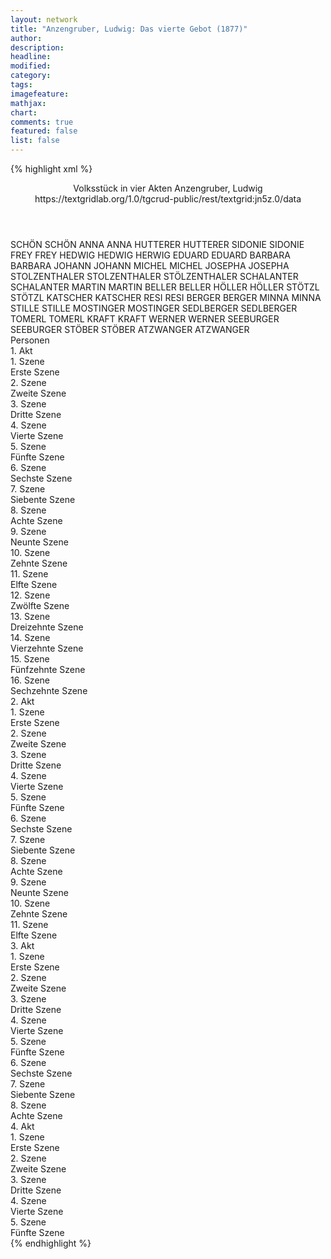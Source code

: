 ```yaml
---
layout: network
title: "Anzengruber, Ludwig: Das vierte Gebot (1877)"
author:
description:
headline:
modified:
category:
tags:
imagefeature:
mathjax:
chart:
comments: true
featured: false
list: false
---
```

{% highlight xml %}
<?xml-model href="https://raw.githubusercontent.com/DLiNa/project/master/rules/lina.rnc"?><?xml-model href="https://raw.githubusercontent.com/DLiNa/project/master/rules/lina.sch"?>
<play xmlns="http://lina.digital">
  <header>
    <title>Das vierte Gebot</title>
  	<subtitle>Volksstück in vier Akten</subtitle>
    <author>Anzengruber, Ludwig</author>
  	<date when="1877" type="premiere"/>
  	<date when="1878" type="print"/>
  	<source>https://textgridlab.org/1.0/tgcrud-public/rest/textgrid:jn5z.0/data</source>
  </header>
  <personae>
    <character>
      <name>SCHÖN</name>
      <alias xml:id="schön">
        <name>SCHÖN</name>
      </alias>
    </character>
    <character>
      <name>ANNA</name>
      <alias xml:id="anna">
        <name>ANNA</name>
      </alias>
    </character>
    <character>
      <name>HUTTERER</name>
      <alias xml:id="hutterer">
        <name>HUTTERER</name>
      </alias>
    </character>
    <character>
      <name>SIDONIE</name>
      <alias xml:id="sidonie">
        <name>SIDONIE</name>
      </alias>
    </character>
    <character>
      <name>FREY</name>
      <alias xml:id="frey">
        <name>FREY</name>
      </alias>
    </character>
    <character>
      <name>HEDWIG</name>
      <alias xml:id="hedwig">
        <name>HEDWIG</name>
      </alias>
    	<alias xml:id="herwig">
    		<name>HERWIG</name>
    	</alias>
    </character>
    <character>
      <name>EDUARD</name>
      <alias xml:id="eduard">
        <name>EDUARD</name>
      </alias>
    </character>
    <character>
      <name>BARBARA</name>
      <alias xml:id="barbara">
        <name>BARBARA</name>
      </alias>
    </character>
    <character>
      <name>JOHANN</name>
      <alias xml:id="johann">
        <name>JOHANN</name>
      </alias>
    </character>
    <character>
      <name>MICHEL</name>
      <alias xml:id="michel">
        <name>MICHEL</name>
      </alias>
    </character>
    <character>
      <name>JOSEPHA</name>
      <alias xml:id="josepha">
        <name>JOSEPHA</name>
      </alias>
    </character>
    <character>
      <name>STOLZENTHALER</name>
      <alias xml:id="stolzenthaler">
        <name>STOLZENTHALER</name>
      </alias>
    	<alias xml:id="stölzenthaler">
    		<name>STÖLZENTHALER</name>
    	</alias>
    </character>
    <character>
      <name>SCHALANTER</name>
      <alias xml:id="schalanter">
        <name>SCHALANTER</name>
      </alias>
    </character>
    <character>
      <name>MARTIN</name>
      <alias xml:id="martin">
        <name>MARTIN</name>
      </alias>
    </character>
    <character>
      <name>BELLER</name>
      <alias xml:id="beller">
        <name>BELLER</name>
      </alias>
    </character>
    <character>
      <name>HÖLLER</name>
      <alias xml:id="höller">
        <name>HÖLLER</name>
      </alias>
    </character>
    <character>
      <name>STÖTZL</name>
      <alias xml:id="stötzl">
        <name>STÖTZL</name>
      </alias>
    </character>
    <character>
      <name>KATSCHER</name>
      <alias xml:id="katscher">
        <name>KATSCHER</name>
      </alias>
    </character>
    <character>
      <name>RESI</name>
      <alias xml:id="resi">
        <name>RESI</name>
      </alias>
    </character>
    <character>
      <name>BERGER</name>
      <alias xml:id="berger">
        <name>BERGER</name>
      </alias>
    </character>
    <character>
      <name>MINNA</name>
      <alias xml:id="minna">
        <name>MINNA</name>
      </alias>
    </character>
    <character>
      <name>STILLE</name>
      <alias xml:id="stille">
        <name>STILLE</name>
      </alias>
    </character>
    <character>
      <name>MOSTINGER</name>
      <alias xml:id="mostinger">
        <name>MOSTINGER</name>
      </alias>
    </character>
    <character>
      <name>SEDLBERGER</name>
      <alias xml:id="sedlberger">
        <name>SEDLBERGER</name>
      </alias>
    </character>
    <character>
      <name>TOMERL</name>
      <alias xml:id="tomerl">
        <name>TOMERL</name>
      </alias>
    </character>
    <character>
      <name>KRAFT</name>
      <alias xml:id="kraft">
        <name>KRAFT</name>
      </alias>
    </character>
    <character>
      <name>WERNER</name>
      <alias xml:id="werner">
        <name>WERNER</name>
      </alias>
    </character>
    <character>
      <name>SEEBURGER</name>
      <alias xml:id="seeburger">
        <name>SEEBURGER</name>
      </alias>
    </character>
    <character>
      <name>STÖBER</name>
      <alias xml:id="stöber">
        <name>STÖBER</name>
      </alias>
    </character>
    <character>
      <name>ATZWANGER</name>
      <alias xml:id="atzwanger">
        <name>ATZWANGER</name>
      </alias>
    </character>
  </personae>
  <text>
    <div>
      <head>Personen</head>
    </div>
    <div>
      <head>1. Akt</head>
      <div>
        <head>1. Szene</head>
        <div>
          <head>Erste Szene</head>
          <sp who="#schön">
            <amount n="9" unit="speech_acts"/>
            <amount n="171" unit="words"/>
            <amount n="6" unit="lines"/>
            <amount n="913" unit="chars"/>
          </sp>
          <sp who="#anna">
            <amount n="7" unit="speech_acts"/>
            <amount n="127" unit="words"/>
            <amount n="5" unit="lines"/>
            <amount n="649" unit="chars"/>
          </sp>
        </div>
      </div>
      <div>
        <head>2. Szene</head>
        <div>
          <head>Zweite Szene</head>
          <sp who="#anna">
            <amount n="9" unit="speech_acts"/>
            <amount n="150" unit="words"/>
            <amount n="7" unit="lines"/>
            <amount n="750" unit="chars"/>
          </sp>
          <sp who="#schön">
            <amount n="7" unit="speech_acts"/>
            <amount n="656" unit="words"/>
            <amount n="4" unit="lines"/>
            <amount n="3359" unit="chars"/>
          </sp>
          <sp who="#hutterer">
            <amount n="9" unit="speech_acts"/>
            <amount n="307" unit="words"/>
            <amount n="4" unit="lines"/>
            <amount n="1667" unit="chars"/>
          </sp>
        </div>
      </div>
      <div>
        <head>3. Szene</head>
        <div>
          <head>Dritte Szene</head>
          <sp who="#schön">
            <amount n="4" unit="speech_acts"/>
            <amount n="61" unit="words"/>
            <amount n="3" unit="lines"/>
            <amount n="302" unit="chars"/>
          </sp>
          <sp who="#anna">
            <amount n="3" unit="speech_acts"/>
            <amount n="65" unit="words"/>
            <amount n="2" unit="lines"/>
            <amount n="348" unit="chars"/>
          </sp>
        </div>
      </div>
      <div>
        <head>4. Szene</head>
        <div>
          <head>Vierte Szene</head>
          <sp who="#hutterer">
            <amount n="12" unit="speech_acts"/>
            <amount n="391" unit="words"/>
            <amount n="5" unit="lines"/>
            <amount n="2023" unit="chars"/>
          </sp>
          <sp who="#sidonie">
            <amount n="11" unit="speech_acts"/>
            <amount n="108" unit="words"/>
            <amount n="9" unit="lines"/>
            <amount n="557" unit="chars"/>
          </sp>
        </div>
      </div>
      <div>
        <head>5. Szene</head>
        <div>
          <head>Fünfte Szene</head>
          <sp who="#frey">
            <amount n="12" unit="speech_acts"/>
            <amount n="136" unit="words"/>
            <amount n="11" unit="lines"/>
            <amount n="750" unit="chars"/>
          </sp>
          <sp who="#hutterer">
            <amount n="12" unit="speech_acts"/>
            <amount n="161" unit="words"/>
            <amount n="8" unit="lines"/>
            <amount n="852" unit="chars"/>
          </sp>
        </div>
      </div>
      <div>
        <head>6. Szene</head>
        <div>
          <head>Sechste Szene</head>
          <sp who="#hutterer">
            <amount n="16" unit="speech_acts"/>
            <amount n="469" unit="words"/>
            <amount n="9" unit="lines"/>
            <amount n="2515" unit="chars"/>
          </sp>
          <sp who="#frey">
            <amount n="1" unit="speech_acts"/>
            <amount n="8" unit="words"/>
            <amount n="1" unit="lines"/>
            <amount n="60" unit="chars"/>
          </sp>
          <sp who="#sidonie">
            <amount n="10" unit="speech_acts"/>
            <amount n="162" unit="words"/>
            <amount n="8" unit="lines"/>
            <amount n="898" unit="chars"/>
          </sp>
          <sp who="#hedwig">
            <amount n="7" unit="speech_acts"/>
            <amount n="29" unit="words"/>
            <amount n="7" unit="lines"/>
            <amount n="159" unit="chars"/>
          </sp>
        </div>
      </div>
      <div>
        <head>7. Szene</head>
        <div>
          <head>Siebente Szene</head>
          <sp who="#hedwig">
            <amount n="10" unit="speech_acts"/>
            <amount n="174" unit="words"/>
            <amount n="6" unit="lines"/>
            <amount n="944" unit="chars"/>
          </sp>
          <sp who="#frey">
            <amount n="9" unit="speech_acts"/>
            <amount n="267" unit="words"/>
            <amount n="5" unit="lines"/>
            <amount n="1436" unit="chars"/>
          </sp>
        </div>
      </div>
      <div>
        <head>8. Szene</head>
        <div>
          <head>Achte Szene</head>
          <sp who="#frey">
            <amount n="2" unit="speech_acts"/>
            <amount n="121" unit="words"/>
            <amount n="708" unit="chars"/>
          </sp>
          <sp who="#hutterer">
            <amount n="2" unit="speech_acts"/>
            <amount n="48" unit="words"/>
            <amount n="1" unit="lines"/>
            <amount n="265" unit="chars"/>
          </sp>
        </div>
      </div>
      <div>
        <head>9. Szene</head>
        <div>
          <head>Neunte Szene</head>
          <sp who="#schön">
            <amount n="2" unit="speech_acts"/>
            <amount n="12" unit="words"/>
            <amount n="2" unit="lines"/>
            <amount n="53" unit="chars"/>
          </sp>
          <sp who="#anna">
            <amount n="1" unit="speech_acts"/>
            <amount n="5" unit="words"/>
            <amount n="1" unit="lines"/>
            <amount n="21" unit="chars"/>
          </sp>
          <sp who="#hutterer">
            <amount n="2" unit="speech_acts"/>
            <amount n="75" unit="words"/>
            <amount n="1" unit="lines"/>
            <amount n="349" unit="chars"/>
          </sp>
          <sp who="#eduard">
            <amount n="1" unit="speech_acts"/>
            <amount n="7" unit="words"/>
            <amount n="1" unit="lines"/>
            <amount n="43" unit="chars"/>
          </sp>
        </div>
      </div>
      <div>
        <head>10. Szene</head>
        <div>
          <head>Zehnte Szene</head>
          <sp who="#barbara">
            <amount n="14" unit="speech_acts"/>
            <amount n="204" unit="words"/>
            <amount n="10" unit="lines"/>
            <amount n="1045" unit="chars"/>
          </sp>
          <sp who="#johann">
            <amount n="4" unit="speech_acts"/>
            <amount n="28" unit="words"/>
            <amount n="4" unit="lines"/>
            <amount n="120" unit="chars"/>
          </sp>
          <sp who="#michel">
            <amount n="10" unit="speech_acts"/>
            <amount n="114" unit="words"/>
            <amount n="8" unit="lines"/>
            <amount n="588" unit="chars"/>
          </sp>
        </div>
      </div>
      <div>
        <head>11. Szene</head>
        <div>
          <head>Elfte Szene</head>
          <sp who="#barbara">
            <amount n="14" unit="speech_acts"/>
            <amount n="334" unit="words"/>
            <amount n="6" unit="lines"/>
            <amount n="1729" unit="chars"/>
          </sp>
          <sp who="#johann">
            <amount n="13" unit="speech_acts"/>
            <amount n="110" unit="words"/>
            <amount n="12" unit="lines"/>
            <amount n="587" unit="chars"/>
          </sp>
        </div>
      </div>
      <div>
        <head>12. Szene</head>
        <div>
          <head>Zwölfte Szene</head>
          <sp who="#barbara">
            <amount n="7" unit="speech_acts"/>
            <amount n="66" unit="words"/>
            <amount n="6" unit="lines"/>
            <amount n="352" unit="chars"/>
          </sp>
          <sp who="#josepha">
            <amount n="3" unit="speech_acts"/>
            <amount n="28" unit="words"/>
            <amount n="3" unit="lines"/>
            <amount n="146" unit="chars"/>
          </sp>
          <sp who="#johann">
            <amount n="2" unit="speech_acts"/>
            <amount n="15" unit="words"/>
            <amount n="2" unit="lines"/>
            <amount n="67" unit="chars"/>
          </sp>
          <sp who="#stolzenthaler">
            <amount n="6" unit="speech_acts"/>
            <amount n="190" unit="words"/>
            <amount n="3" unit="lines"/>
            <amount n="925" unit="chars"/>
          </sp>
          <sp who="#stölzenthaler">
            <amount n="1" unit="speech_acts"/>
            <amount n="36" unit="words"/>
            <amount n="193" unit="chars"/>
          </sp>
        </div>
      </div>
      <div>
        <head>13. Szene</head>
        <div>
          <head>Dreizehnte Szene</head>
          <sp who="#barbara">
            <amount n="10" unit="speech_acts"/>
            <amount n="207" unit="words"/>
            <amount n="7" unit="lines"/>
            <amount n="992" unit="chars"/>
          </sp>
          <sp who="#josepha">
            <amount n="9" unit="speech_acts"/>
            <amount n="171" unit="words"/>
            <amount n="6" unit="lines"/>
            <amount n="917" unit="chars"/>
          </sp>
          <sp who="#johann">
            <amount n="2" unit="speech_acts"/>
            <amount n="9" unit="words"/>
            <amount n="2" unit="lines"/>
            <amount n="36" unit="chars"/>
          </sp>
        </div>
      </div>
      <div>
        <head>14. Szene</head>
        <div>
          <head>Vierzehnte Szene</head>
          <sp who="#schalanter">
            <amount n="17" unit="speech_acts"/>
            <amount n="700" unit="words"/>
            <amount n="7" unit="lines"/>
            <amount n="3571" unit="chars"/>
          </sp>
          <sp who="#barbara">
            <amount n="11" unit="speech_acts"/>
            <amount n="86" unit="words"/>
            <amount n="10" unit="lines"/>
            <amount n="463" unit="chars"/>
          </sp>
          <sp who="#martin">
            <amount n="8" unit="speech_acts"/>
            <amount n="176" unit="words"/>
            <amount n="5" unit="lines"/>
            <amount n="866" unit="chars"/>
          </sp>
          <sp who="#johann">
            <amount n="1" unit="speech_acts"/>
            <amount n="3" unit="words"/>
            <amount n="1" unit="lines"/>
            <amount n="17" unit="chars"/>
          </sp>
          <sp who="#josepha">
            <amount n="1" unit="speech_acts"/>
            <amount n="6" unit="words"/>
            <amount n="1" unit="lines"/>
            <amount n="29" unit="chars"/>
          </sp>
        </div>
      </div>
      <div>
        <head>15. Szene</head>
        <div>
          <head>Fünfzehnte Szene</head>
          <sp who="#herwig">
            <amount n="4" unit="speech_acts"/>
            <amount n="915" unit="words"/>
            <amount n="1" unit="lines"/>
            <amount n="4663" unit="chars"/>
          </sp>
          <sp who="#schalanter">
            <amount n="1" unit="speech_acts"/>
            <amount n="16" unit="words"/>
            <amount n="1" unit="lines"/>
            <amount n="99" unit="chars"/>
          </sp>
          <sp who="#martin">
            <amount n="3" unit="speech_acts"/>
            <amount n="22" unit="words"/>
            <amount n="3" unit="lines"/>
            <amount n="123" unit="chars"/>
          </sp>
          <sp who="#josepha">
            <amount n="1" unit="speech_acts"/>
            <amount n="1" unit="words"/>
            <amount n="1" unit="lines"/>
            <amount n="3" unit="chars"/>
          </sp>
        </div>
      </div>
      <div>
        <head>16. Szene</head>
        <div>
          <head>Sechzehnte Szene</head>
          <sp who="#schalanter">
            <amount n="3" unit="speech_acts"/>
            <amount n="126" unit="words"/>
            <amount n="1" unit="lines"/>
            <amount n="663" unit="chars"/>
          </sp>
          <sp who="#barbara">
            <amount n="1" unit="speech_acts"/>
            <amount n="19" unit="words"/>
            <amount n="1" unit="lines"/>
            <amount n="87" unit="chars"/>
          </sp>
          <sp who="#schalanter #barbara">
            <amount n="1" unit="speech_acts"/>
            <amount n="6" unit="words"/>
            <amount n="1" unit="lines"/>
            <amount n="23" unit="chars"/>
          </sp>
        </div>
      </div>
    </div>
    <div>
      <head>2. Akt</head>
      <div>
        <head>1. Szene</head>
        <div>
          <head>Erste Szene</head>
          <sp who="#anna">
            <amount n="8" unit="speech_acts"/>
            <amount n="207" unit="words"/>
            <amount n="4" unit="lines"/>
            <amount n="1036" unit="chars"/>
          </sp>
          <sp who="#schön">
            <amount n="9" unit="speech_acts"/>
            <amount n="105" unit="words"/>
            <amount n="7" unit="lines"/>
            <amount n="526" unit="chars"/>
          </sp>
          <sp who="#eduard">
            <amount n="2" unit="speech_acts"/>
            <amount n="42" unit="words"/>
            <amount n="1" unit="lines"/>
            <amount n="216" unit="chars"/>
          </sp>
        </div>
      </div>
      <div>
        <head>2. Szene</head>
        <div>
          <head>Zweite Szene</head>
          <sp who="#beller">
            <amount n="10" unit="speech_acts"/>
            <amount n="19" unit="words"/>
            <amount n="10" unit="lines"/>
            <amount n="90" unit="chars"/>
          </sp>
          <sp who="#anna">
            <amount n="9" unit="speech_acts"/>
            <amount n="85" unit="words"/>
            <amount n="8" unit="lines"/>
            <amount n="434" unit="chars"/>
          </sp>
        </div>
      </div>
      <div>
        <head>3. Szene</head>
        <div>
          <head>Dritte Szene</head>
          <sp who="#schön">
            <amount n="2" unit="speech_acts"/>
            <amount n="19" unit="words"/>
            <amount n="2" unit="lines"/>
            <amount n="97" unit="chars"/>
          </sp>
          <sp who="#anna">
            <amount n="3" unit="speech_acts"/>
            <amount n="38" unit="words"/>
            <amount n="3" unit="lines"/>
            <amount n="176" unit="chars"/>
          </sp>
          <sp who="#schalanter">
            <amount n="3" unit="speech_acts"/>
            <amount n="60" unit="words"/>
            <amount n="2" unit="lines"/>
            <amount n="316" unit="chars"/>
          </sp>
          <sp who="#martin">
            <amount n="6" unit="speech_acts"/>
            <amount n="165" unit="words"/>
            <amount n="3" unit="lines"/>
            <amount n="830" unit="chars"/>
          </sp>
          <sp who="#eduard">
            <amount n="6" unit="speech_acts"/>
            <amount n="42" unit="words"/>
            <amount n="6" unit="lines"/>
            <amount n="232" unit="chars"/>
          </sp>
        </div>
      </div>
      <div>
        <head>4. Szene</head>
        <div>
          <head>Vierte Szene</head>
          <sp who="#schalanter">
            <amount n="10" unit="speech_acts"/>
            <amount n="333" unit="words"/>
            <amount n="6" unit="lines"/>
            <amount n="1754" unit="chars"/>
          </sp>
          <sp who="#martin">
            <amount n="9" unit="speech_acts"/>
            <amount n="172" unit="words"/>
            <amount n="7" unit="lines"/>
            <amount n="865" unit="chars"/>
          </sp>
        </div>
      </div>
      <div>
        <head>5. Szene</head>
        <div>
          <head>Fünfte Szene</head>
          <sp who="#frey">
            <amount n="13" unit="speech_acts"/>
            <amount n="81" unit="words"/>
            <amount n="13" unit="lines"/>
            <amount n="426" unit="chars"/>
          </sp>
          <sp who="#hedwig">
            <amount n="13" unit="speech_acts"/>
            <amount n="258" unit="words"/>
            <amount n="9" unit="lines"/>
            <amount n="1410" unit="chars"/>
          </sp>
        </div>
      </div>
      <div>
        <head>6. Szene</head>
        <div>
          <head>Sechste Szene</head>
          <sp who="#schalanter">
            <amount n="6" unit="speech_acts"/>
            <amount n="193" unit="words"/>
            <amount n="3" unit="lines"/>
            <amount n="966" unit="chars"/>
          </sp>
          <sp who="#martin">
            <amount n="6" unit="speech_acts"/>
            <amount n="43" unit="words"/>
            <amount n="6" unit="lines"/>
            <amount n="194" unit="chars"/>
          </sp>
        </div>
      </div>
      <div>
        <head>7. Szene</head>
        <div>
          <head>Siebente Szene</head>
          <sp who="#höller">
            <amount n="4" unit="speech_acts"/>
            <amount n="116" unit="words"/>
            <amount n="2" unit="lines"/>
            <amount n="595" unit="chars"/>
          </sp>
          <sp who="#stolzenthaler">
            <amount n="14" unit="speech_acts"/>
            <amount n="299" unit="words"/>
            <amount n="9" unit="lines"/>
            <amount n="1468" unit="chars"/>
          </sp>
          <sp who="#schalanter">
            <amount n="12" unit="speech_acts"/>
            <amount n="257" unit="words"/>
            <amount n="6" unit="lines"/>
            <amount n="1376" unit="chars"/>
          </sp>
          <sp who="#martin">
            <amount n="3" unit="speech_acts"/>
            <amount n="18" unit="words"/>
            <amount n="3" unit="lines"/>
            <amount n="87" unit="chars"/>
          </sp>
        </div>
      </div>
      <div>
        <head>8. Szene</head>
        <div>
          <head>Achte Szene</head>
          <sp who="#barbara">
            <amount n="1" unit="speech_acts"/>
            <amount n="13" unit="words"/>
            <amount n="1" unit="lines"/>
            <amount n="57" unit="chars"/>
          </sp>
          <sp who="#stötzl #katscher">
            <amount n="1" unit="speech_acts"/>
            <amount n="5" unit="words"/>
            <amount n="1" unit="lines"/>
            <amount n="38" unit="chars"/>
          </sp>
          <sp who="#schalanter">
            <amount n="2" unit="speech_acts"/>
            <amount n="73" unit="words"/>
            <amount n="1" unit="lines"/>
            <amount n="379" unit="chars"/>
          </sp>
          <sp who="#josepha">
            <amount n="2" unit="speech_acts"/>
            <amount n="11" unit="words"/>
            <amount n="2" unit="lines"/>
            <amount n="53" unit="chars"/>
          </sp>
          <sp who="#stötzl">
            <amount n="1" unit="speech_acts"/>
            <amount n="15" unit="words"/>
            <amount n="1" unit="lines"/>
            <amount n="62" unit="chars"/>
          </sp>
          <sp who="#katscher">
            <amount n="1" unit="speech_acts"/>
            <amount n="6" unit="words"/>
            <amount n="1" unit="lines"/>
            <amount n="30" unit="chars"/>
          </sp>
          <sp who="#martin">
            <amount n="1" unit="speech_acts"/>
            <amount n="16" unit="words"/>
            <amount n="1" unit="lines"/>
            <amount n="85" unit="chars"/>
          </sp>
        </div>
      </div>
      <div>
        <head>9. Szene</head>
        <div>
          <head>Neunte Szene</head>
          <sp who="#stolzenthaler">
            <amount n="28" unit="speech_acts"/>
            <amount n="693" unit="words"/>
            <amount n="18" unit="lines"/>
            <amount n="3718" unit="chars"/>
          </sp>
          <sp who="#hedwig">
            <amount n="28" unit="speech_acts"/>
            <amount n="460" unit="words"/>
            <amount n="25" unit="lines"/>
            <amount n="2461" unit="chars"/>
          </sp>
        </div>
      </div>
      <div>
        <head>10. Szene</head>
        <div>
          <head>Zehnte Szene</head>
          <sp who="#hedwig">
            <amount n="3" unit="speech_acts"/>
            <amount n="350" unit="words"/>
            <amount n="1" unit="lines"/>
            <amount n="1874" unit="chars"/>
          </sp>
          <sp who="#resi">
            <amount n="1" unit="speech_acts"/>
            <amount n="3" unit="words"/>
            <amount n="1" unit="lines"/>
            <amount n="19" unit="chars"/>
          </sp>
        </div>
      </div>
      <div>
        <head>11. Szene</head>
        <div>
          <head>Elfte Szene</head>
          <sp who="#stolzenthaler">
            <amount n="9" unit="speech_acts"/>
            <amount n="298" unit="words"/>
            <amount n="5" unit="lines"/>
            <amount n="1547" unit="chars"/>
          </sp>
          <sp who="#resi">
            <amount n="2" unit="speech_acts"/>
            <amount n="16" unit="words"/>
            <amount n="2" unit="lines"/>
            <amount n="77" unit="chars"/>
          </sp>
          <sp who="#sidonie">
            <amount n="3" unit="speech_acts"/>
            <amount n="26" unit="words"/>
            <amount n="3" unit="lines"/>
            <amount n="148" unit="chars"/>
          </sp>
          <sp who="#hutterer">
            <amount n="5" unit="speech_acts"/>
            <amount n="76" unit="words"/>
            <amount n="4" unit="lines"/>
            <amount n="436" unit="chars"/>
          </sp>
        </div>
      </div>
    </div>
    <div>
      <head>3. Akt</head>
      <div>
        <head>1. Szene</head>
        <div>
          <head>Erste Szene</head>
          <sp who="#berger">
            <amount n="7" unit="speech_acts"/>
            <amount n="47" unit="words"/>
            <amount n="6" unit="lines"/>
            <amount n="265" unit="chars"/>
          </sp>
          <sp who="#minna">
            <amount n="1" unit="speech_acts"/>
            <amount n="9" unit="words"/>
            <amount n="1" unit="lines"/>
            <amount n="47" unit="chars"/>
          </sp>
          <sp who="#frey">
            <amount n="1" unit="speech_acts"/>
            <amount n="14" unit="words"/>
            <amount n="1" unit="lines"/>
            <amount n="78" unit="chars"/>
          </sp>
          <sp who="#stille">
            <amount n="5" unit="speech_acts"/>
            <amount n="15" unit="words"/>
            <amount n="5" unit="lines"/>
            <amount n="80" unit="chars"/>
          </sp>
          <sp who="#johann">
            <amount n="1" unit="speech_acts"/>
            <amount n="20" unit="words"/>
            <amount n="103" unit="chars"/>
          </sp>
        </div>
      </div>
      <div>
        <head>2. Szene</head>
        <div>
          <head>Zweite Szene</head>
          <sp who="#schalanter">
            <amount n="5" unit="speech_acts"/>
            <amount n="102" unit="words"/>
            <amount n="2" unit="lines"/>
            <amount n="513" unit="chars"/>
          </sp>
          <sp who="#barbara">
            <amount n="3" unit="speech_acts"/>
            <amount n="35" unit="words"/>
            <amount n="3" unit="lines"/>
            <amount n="172" unit="chars"/>
          </sp>
          <sp who="#johann">
            <amount n="3" unit="speech_acts"/>
            <amount n="14" unit="words"/>
            <amount n="3" unit="lines"/>
            <amount n="77" unit="chars"/>
          </sp>
          <sp who="#mostinger">
            <amount n="2" unit="speech_acts"/>
            <amount n="50" unit="words"/>
            <amount n="1" unit="lines"/>
            <amount n="250" unit="chars"/>
          </sp>
        </div>
      </div>
      <div>
        <head>3. Szene</head>
        <div>
          <head>Dritte Szene</head>
          <sp who="#barbara">
            <amount n="4" unit="speech_acts"/>
            <amount n="37" unit="words"/>
            <amount n="4" unit="lines"/>
            <amount n="197" unit="chars"/>
          </sp>
          <sp who="#josepha">
            <amount n="13" unit="speech_acts"/>
            <amount n="399" unit="words"/>
            <amount n="8" unit="lines"/>
            <amount n="2008" unit="chars"/>
          </sp>
          <sp who="#johann">
            <amount n="10" unit="speech_acts"/>
            <amount n="172" unit="words"/>
            <amount n="8" unit="lines"/>
            <amount n="881" unit="chars"/>
          </sp>
          <sp who="#katscher">
            <amount n="3" unit="speech_acts"/>
            <amount n="33" unit="words"/>
            <amount n="3" unit="lines"/>
            <amount n="156" unit="chars"/>
          </sp>
          <sp who="#mostinger">
            <amount n="3" unit="speech_acts"/>
            <amount n="126" unit="words"/>
            <amount n="1" unit="lines"/>
            <amount n="636" unit="chars"/>
          </sp>
          <sp who="#schalanter">
            <amount n="3" unit="speech_acts"/>
            <amount n="29" unit="words"/>
            <amount n="2" unit="lines"/>
            <amount n="165" unit="chars"/>
          </sp>
          <sp who="#stötzl">
            <amount n="1" unit="speech_acts"/>
            <amount n="2" unit="words"/>
            <amount n="1" unit="lines"/>
            <amount n="14" unit="chars"/>
          </sp>
          <sp who="#sedlberger">
            <amount n="1" unit="speech_acts"/>
            <amount n="4" unit="words"/>
            <amount n="1" unit="lines"/>
            <amount n="24" unit="chars"/>
          </sp>
        </div>
      </div>
      <div>
        <head>4. Szene</head>
        <div>
          <head>Vierte Szene</head>
          <sp who="#schalanter">
            <amount n="11" unit="speech_acts"/>
            <amount n="156" unit="words"/>
            <amount n="9" unit="lines"/>
            <amount n="812" unit="chars"/>
          </sp>
          <sp who="#frey">
            <amount n="15" unit="speech_acts"/>
            <amount n="355" unit="words"/>
            <amount n="8" unit="lines"/>
            <amount n="1976" unit="chars"/>
          </sp>
          <sp who="#mostinger">
            <amount n="2" unit="speech_acts"/>
            <amount n="5" unit="words"/>
            <amount n="2" unit="lines"/>
            <amount n="35" unit="chars"/>
          </sp>
          <sp who="#barbara">
            <amount n="5" unit="speech_acts"/>
            <amount n="47" unit="words"/>
            <amount n="5" unit="lines"/>
            <amount n="234" unit="chars"/>
          </sp>
          <sp who="#martin">
            <amount n="12" unit="speech_acts"/>
            <amount n="248" unit="words"/>
            <amount n="6" unit="lines"/>
            <amount n="1282" unit="chars"/>
          </sp>
          <sp who="#sedlberger">
            <amount n="2" unit="speech_acts"/>
            <amount n="12" unit="words"/>
            <amount n="2" unit="lines"/>
            <amount n="59" unit="chars"/>
          </sp>
          <sp who="#stötzl">
            <amount n="1" unit="speech_acts"/>
            <amount n="6" unit="words"/>
            <amount n="1" unit="lines"/>
            <amount n="39" unit="chars"/>
          </sp>
          <sp who="#josepha">
            <amount n="1" unit="speech_acts"/>
            <amount n="8" unit="words"/>
            <amount n="1" unit="lines"/>
            <amount n="43" unit="chars"/>
          </sp>
          <sp who="#schalanter #mostinger #barbara #sedlberger #stötzl">
            <amount n="1" unit="speech_acts"/>
            <amount n="7" unit="words"/>
            <amount n="1" unit="lines"/>
            <amount n="37" unit="chars"/>
          </sp>
        </div>
      </div>
      <div>
        <head>5. Szene</head>
        <div>
          <head>Fünfte Szene</head>
          <sp who="#hedwig">
            <amount n="1" unit="speech_acts"/>
            <amount n="81" unit="words"/>
            <amount n="440" unit="chars"/>
          </sp>
        </div>
      </div>
      <div>
        <head>6. Szene</head>
        <div>
          <head>Sechste Szene</head>
          <sp who="#josepha">
            <amount n="2" unit="speech_acts"/>
            <amount n="9" unit="words"/>
            <amount n="2" unit="lines"/>
            <amount n="44" unit="chars"/>
          </sp>
          <sp who="#hedwig">
            <amount n="1" unit="speech_acts"/>
            <amount n="2" unit="words"/>
            <amount n="1" unit="lines"/>
            <amount n="10" unit="chars"/>
          </sp>
          <sp who="#martin">
            <amount n="1" unit="speech_acts"/>
            <amount n="30" unit="words"/>
            <amount n="153" unit="chars"/>
          </sp>
        </div>
      </div>
      <div>
        <head>7. Szene</head>
        <div>
          <head>Siebente Szene</head>
          <sp who="#tomerl">
            <amount n="2" unit="speech_acts"/>
            <amount n="42" unit="words"/>
            <amount n="1" unit="lines"/>
            <amount n="221" unit="chars"/>
          </sp>
          <sp who="#josepha">
            <amount n="1" unit="speech_acts"/>
            <amount n="4" unit="words"/>
            <amount n="1" unit="lines"/>
            <amount n="25" unit="chars"/>
          </sp>
          <sp who="#martin">
            <amount n="1" unit="speech_acts"/>
            <amount n="12" unit="words"/>
            <amount n="1" unit="lines"/>
            <amount n="64" unit="chars"/>
          </sp>
        </div>
      </div>
      <div>
        <head>8. Szene</head>
        <div>
          <head>Achte Szene</head>
          <sp who="#kraft">
            <amount n="10" unit="speech_acts"/>
            <amount n="115" unit="words"/>
            <amount n="8" unit="lines"/>
            <amount n="586" unit="chars"/>
          </sp>
          <sp who="#werner">
            <amount n="2" unit="speech_acts"/>
            <amount n="29" unit="words"/>
            <amount n="1" unit="lines"/>
            <amount n="152" unit="chars"/>
          </sp>
          <sp who="#frey">
            <amount n="4" unit="speech_acts"/>
            <amount n="16" unit="words"/>
            <amount n="4" unit="lines"/>
            <amount n="66" unit="chars"/>
          </sp>
          <sp who="#seeburger">
            <amount n="2" unit="speech_acts"/>
            <amount n="6" unit="words"/>
            <amount n="2" unit="lines"/>
            <amount n="36" unit="chars"/>
          </sp>
          <sp who="#hedwig">
            <amount n="4" unit="speech_acts"/>
            <amount n="9" unit="words"/>
            <amount n="4" unit="lines"/>
            <amount n="57" unit="chars"/>
          </sp>
          <sp who="#sidonie">
            <amount n="1" unit="speech_acts"/>
            <amount n="4" unit="words"/>
            <amount n="1" unit="lines"/>
            <amount n="25" unit="chars"/>
          </sp>
          <sp who="#stöber">
            <amount n="1" unit="speech_acts"/>
            <amount n="12" unit="words"/>
            <amount n="1" unit="lines"/>
            <amount n="74" unit="chars"/>
          </sp>
          <sp who="#martin">
            <amount n="1" unit="speech_acts"/>
            <amount n="1" unit="words"/>
            <amount n="1" unit="lines"/>
            <amount n="6" unit="chars"/>
          </sp>
        </div>
      </div>
    </div>
    <div>
      <head>4. Akt</head>
      <div>
        <head>1. Szene</head>
        <div>
          <head>Erste Szene</head>
          <sp who="#eduard">
            <amount n="5" unit="speech_acts"/>
            <amount n="261" unit="words"/>
            <amount n="1" unit="lines"/>
            <amount n="1527" unit="chars"/>
          </sp>
          <sp who="#schön">
            <amount n="7" unit="speech_acts"/>
            <amount n="237" unit="words"/>
            <amount n="3" unit="lines"/>
            <amount n="1137" unit="chars"/>
          </sp>
          <sp who="#anna">
            <amount n="6" unit="speech_acts"/>
            <amount n="149" unit="words"/>
            <amount n="3" unit="lines"/>
            <amount n="771" unit="chars"/>
          </sp>
        </div>
      </div>
      <div>
        <head>2. Szene</head>
        <div>
          <head>Zweite Szene</head>
          <sp who="#josepha">
            <amount n="6" unit="speech_acts"/>
            <amount n="126" unit="words"/>
            <amount n="3" unit="lines"/>
            <amount n="606" unit="chars"/>
          </sp>
          <sp who="#schön">
            <amount n="3" unit="speech_acts"/>
            <amount n="60" unit="words"/>
            <amount n="2" unit="lines"/>
            <amount n="306" unit="chars"/>
          </sp>
          <sp who="#anna">
            <amount n="2" unit="speech_acts"/>
            <amount n="28" unit="words"/>
            <amount n="2" unit="lines"/>
            <amount n="131" unit="chars"/>
          </sp>
          <sp who="#barbara">
            <amount n="6" unit="speech_acts"/>
            <amount n="82" unit="words"/>
            <amount n="5" unit="lines"/>
            <amount n="391" unit="chars"/>
          </sp>
          <sp who="#schalanter">
            <amount n="1" unit="speech_acts"/>
            <amount n="34" unit="words"/>
            <amount n="154" unit="chars"/>
          </sp>
        </div>
      </div>
      <div>
        <head>3. Szene</head>
        <div>
          <head>Dritte Szene</head>
          <sp who="#hutterer">
            <amount n="4" unit="speech_acts"/>
            <amount n="91" unit="words"/>
            <amount n="2" unit="lines"/>
            <amount n="444" unit="chars"/>
          </sp>
          <sp who="#josepha">
            <amount n="3" unit="speech_acts"/>
            <amount n="36" unit="words"/>
            <amount n="3" unit="lines"/>
            <amount n="173" unit="chars"/>
          </sp>
          <sp who="#eduard">
            <amount n="3" unit="speech_acts"/>
            <amount n="59" unit="words"/>
            <amount n="2" unit="lines"/>
            <amount n="325" unit="chars"/>
          </sp>
          <sp who="#hedwig">
            <amount n="7" unit="speech_acts"/>
            <amount n="361" unit="words"/>
            <amount n="3" unit="lines"/>
            <amount n="1938" unit="chars"/>
          </sp>
          <sp who="#sidonie">
            <amount n="1" unit="speech_acts"/>
            <amount n="3" unit="words"/>
            <amount n="1" unit="lines"/>
            <amount n="17" unit="chars"/>
          </sp>
          <sp who="#schön">
            <amount n="2" unit="speech_acts"/>
            <amount n="30" unit="words"/>
            <amount n="2" unit="lines"/>
            <amount n="212" unit="chars"/>
          </sp>
        </div>
      </div>
      <div>
        <head>4. Szene</head>
        <div>
          <head>Vierte Szene</head>
          <sp who="#atzwanger">
            <amount n="3" unit="speech_acts"/>
            <amount n="20" unit="words"/>
            <amount n="3" unit="lines"/>
            <amount n="103" unit="chars"/>
          </sp>
          <sp who="#martin">
            <amount n="7" unit="speech_acts"/>
            <amount n="280" unit="words"/>
            <amount n="2" unit="lines"/>
            <amount n="1421" unit="chars"/>
          </sp>
          <sp who="#eduard">
            <amount n="6" unit="speech_acts"/>
            <amount n="42" unit="words"/>
            <amount n="5" unit="lines"/>
            <amount n="213" unit="chars"/>
          </sp>
        </div>
      </div>
      <div>
        <head>5. Szene</head>
        <div>
          <head>Fünfte Szene</head>
          <sp who="#atzwanger">
            <amount n="2" unit="speech_acts"/>
            <amount n="11" unit="words"/>
            <amount n="2" unit="lines"/>
            <amount n="62" unit="chars"/>
          </sp>
          <sp who="#martin">
            <amount n="8" unit="speech_acts"/>
            <amount n="430" unit="words"/>
            <amount n="3" unit="lines"/>
            <amount n="2205" unit="chars"/>
          </sp>
          <sp who="#herwig">
            <amount n="4" unit="speech_acts"/>
            <amount n="117" unit="words"/>
            <amount n="2" unit="lines"/>
            <amount n="549" unit="chars"/>
          </sp>
          <sp who="#eduard">
            <amount n="3" unit="speech_acts"/>
            <amount n="16" unit="words"/>
            <amount n="3" unit="lines"/>
            <amount n="87" unit="chars"/>
          </sp>
          <sp who="#martin #atzwanger #eduard">
            <amount n="1" unit="speech_acts"/>
            <amount n="1" unit="words"/>
            <amount n="1" unit="lines"/>
            <amount n="5" unit="chars"/>
          </sp>
        </div>
      </div>
    </div>
  </text>
</play>
{% endhighlight %}